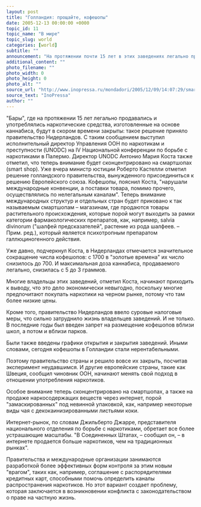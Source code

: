 ```yaml
---
layout: post
title: "Голландия: прощайте, кофешопы"
date: 2005-12-13 00:00:00 +0000
topic_id: 11
topic_name: "В мире"
topic_slug: world
categories: [world]
subtitle: ""
announcement: "На протяжении почти 15 лет в этих заведениях легально продавались и употреблялись наркотические средства, изготовленные на основе конопли. Об этом заявил директор Управления ООН по наркотикам и преступности: \"Амстердам должен присоединиться к решению ЕС по противодействию распространению наркотиков\"."
additional_content: ""
photo_filename: ""
photo_width: 0
photo_height: 0
photo_alt: ""
source_url: "http://www.inopressa.ru/mondadori/2005/12/09/14:07:29/smartshop"
source_text: "InoPressa"
author: ""
---
```

"Бары", где на протяжении 15 лет легально продавались и употреблялись наркотические средства, изготовленные на основе каннабиса, будут в скором времени закрыты: такое решение приняло правительство Нидерландов. С таким сообщением выступил исполнительный директор Управления ООН по наркотикам и преступности (UNODC) на IV Национальной конференции по борьбе с наркотиками в Палермо. Директор UNODC Антонио Мария Коста также отметил, что теперь внимание будет сконцентрировано на смартшопах (smart shop). Уже вчера министр юстиции Роберто Кастелли отметил решение голландского правительства, вынужденного присоединиться к решению Европейского союза. Кофешопы, пояснил Коста, "нарушали международные конвенции, а поставки товара, помимо прочего, осуществлялись по нелегальным каналам". Теперь внимание международных структур и отдельных стран будет приковано к так называемым смартшопам – магазинам, где продаются товары растительного происхождения, которые порой могут выходить за рамки категории фармакологических препаратов, как, например, salvia divinorum ("шалфей предсказателей", растение из рода шалфеев. – Прим. ред.), который является психотропным препаратом галлюциногенного действия.

Уже давно, подчеркнул Коста, в Нидерландах отмечается значительное сокращение числа кофешопов: с 1700 в "золотые времена" их число снизилось до 700. И максимальная доза каннабиса, продаваемого легально, снизилась с 5 до 3 граммов.

Многие владельцы этих заведений, отметил Коста, начинают приходить к выводу, что это дело экономически невыгодно, поскольку многие предпочитают покупать наркотики на черном рынке, потому что там более низкие цены.

Кроме того, правительство Нидерландов ввело суровые налоговые меры, что сильно затруднило жизнь владельцев заведений. И не только. В последние годы был введен запрет на размещение кофешопов вблизи школ, а потом и вблизи парков.

Были также введены графики открытия и закрытия заведений. Иными словами, сегодня кофешопы в Голландии стали нерентабельными.

Поэтому правительство страны и решило вовсе их закрыть, посчитав эксперимент неудавшимся. И другие европейские страны, такие как Швеция, сообщил чиновник ООН, начинают менять свой подход в отношении употребления наркотиков.

Особое внимание теперь сконцентрировано на смартшопах, а также на продаже наркосодержащих веществ через интернет, порой "замаскированных" под невинной упаковкой, как, например некоторые виды чая с декокаинизированными листьями коки.

Интернет-рынок, по словам Джильберто Джарре, представителя национального отделения по борьбе с наркотиками, обретает все более устрашающие масштабы. "В Соединенных Штатах, – сообщил он, – в интернете продается больше наркотиков, чем на традиционных рынках".

Правительства и международные организации занимаются разработкой более эффективных форм контроля за этим новым "врагом", таких как, например, соглашение с распорядителями кредитных карт, способными помочь определить каналы распространения наркотиков. Но этот вариант создает проблему, которая заключается в возникновении конфликта с законодательством о праве на частную жизнь.
